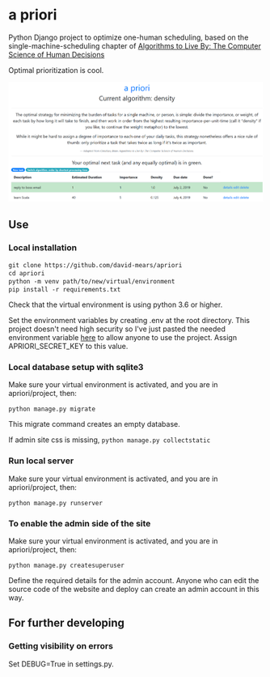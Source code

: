 # a priori

Python Django project to optimize one-human scheduling, based on the single-machine-scheduling chapter of [Algorithms to Live By: The Computer Science of Human Decisions](https://www.amazon.co.uk/Algorithms-Live-Computer-Science-Decisions/dp/1627790365)

Optimal prioritization is cool.

![screenshot](apriori.png)

## Use

### Local installation

```
git clone https://github.com/david-mears/apriori
cd apriori
python -m venv path/to/new/virtual/environment
pip install -r requirements.txt
```
Check that the virtual environment is using python 3.6 or higher.

Set the environment variables by creating .env at the root directory. This project doesn't need high security so I've just pasted the needed environment variable [here](https://pastebin.com/PA4KzX1a) to allow anyone to use the project. Assign APRIORI_SECRET_KEY to this value.

### Local database setup with sqlite3

Make sure your virtual environment is activated, and you are in apriori/project, then:
```
python manage.py migrate
```

This migrate command creates an empty database.

If admin site css is missing, `python manage.py collectstatic`

### Run local server

Make sure your virtual environment is activated, and you are in apriori/project, then:
```
python manage.py runserver
```

### To enable the admin side of the site

Make sure your virtual environment is activated, and you are in apriori/project, then:
```
python manage.py createsuperuser
```

Define the required details for the admin account. Anyone who can edit the source code of the website and deploy can create an admin account in this way.

## For further developing

### Getting visibility on errors

Set DEBUG=True in settings.py.